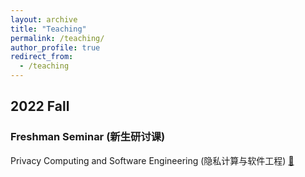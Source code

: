 ```yaml
---
layout: archive
title: "Teaching"
permalink: /teaching/
author_profile: true
redirect_from:
  - /teaching
---
```



## 2022 Fall

### Freshman Seminar (新生研讨课)
Privacy Computing and Software Engineering (隐私计算与软件工程) [:page_with_curl:](http://ignorer001.github.io/files/Freshman_Seminar_Courseeshman.pdf)

